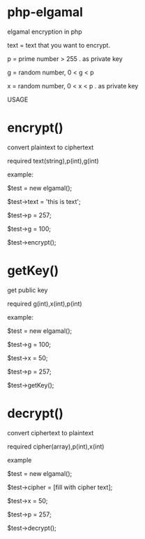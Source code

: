 # php-elgamal
elgamal encryption in php


text    = text that you want to encrypt.

p       = prime number > 255 . as private key

g       = random number,   0 < g < p

x       = random number, 0 < x < p . as private key

USAGE

# encrypt()

convert plaintext to ciphertext 

required text(string),p(int),g(int) 

example:

$test = new elgamal();

$test->text = 'this is text';

$test->p = 257; 

$test->g = 100; 

$test->encrypt();


# getKey()

get public key

required g(int),x(int),p(int)


example:

$test = new elgamal();

$test->g = 100; 

$test->x = 50; 

$test->p = 257; 

$test->getKey();


# decrypt()

convert ciphertext to plaintext

required cipher(array),p(int),x(int)


example

$test = new elgamal();

$test->cipher = [fill with cipher text]; 

$test->x = 50; 

$test->p = 257;

$test->decrypt(); 



